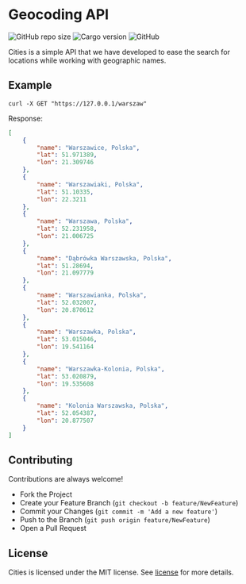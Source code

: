 # Geocoding API

![GitHub repo size](https://img.shields.io/github/repo-size/Stars-App/cities)
![Cargo version](https://img.shields.io/badge/version-0.1.0-blue)
![GitHub](https://img.shields.io/github/license/Stars-App/cities)

Cities is a simple API that we have developed to ease the search for locations while working with geographic names.

## Example

    curl -X GET "https://127.0.0.1/warszaw"

Response:

```json
[
    {
        "name": "Warszawice, Polska",
        "lat": 51.971389,
        "lon": 21.309746
    },
    {
        "name": "Warszawiaki, Polska",
        "lat": 51.10335,
        "lon": 22.3211
    },
    {
        "name": "Warszawa, Polska",
        "lat": 52.231958,
        "lon": 21.006725
    },
    {
        "name": "Dąbrówka Warszawska, Polska",
        "lat": 51.28694,
        "lon": 21.097779
    },
    {
        "name": "Warszawianka, Polska",
        "lat": 52.032007,
        "lon": 20.870612
    },
    {
        "name": "Warszawka, Polska",
        "lat": 53.015046,
        "lon": 19.541164
    },
    {
        "name": "Warszawka-Kolonia, Polska",
        "lat": 53.020879,
        "lon": 19.535608
    },
    {
        "name": "Kolonia Warszawska, Polska",
        "lat": 52.054387,
        "lon": 20.877507
    }
]
```

## Contributing

Contributions are always welcome!

- Fork the Project
- Create your Feature Branch (`git checkout -b feature/NewFeature`)
- Commit your Changes (`git commit -m 'Add a new feature'`)
- Push to the Branch (`git push origin feature/NewFeature`)
- Open a Pull Request

## License

Cities is licensed under the MIT license. See [license](https://github.com/Stars-App/cities/blob/master/LICENSE.md) for more details.